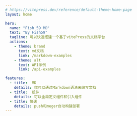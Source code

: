 ```yaml
---
# https://vitepress.dev/reference/default-theme-home-page
layout: home

hero:
  name: "Fish 59 MD"
  text: "By Fish59"
  tagline: 可以快速搭建一个基于vitePress的文档平台
  actions:
    - theme: brand
      text: md文档
      link: /markdown-examples
    - theme: alt
      text: API示例
      link: /api-examples

features:
  - title:  MD
    details: 你可以通过Markdown语法来编写文档
  - title:  组件
    details: 可以全局定义组件和引入组件
  - title: 快速
    details: push和meger自动构建部署
---
```





